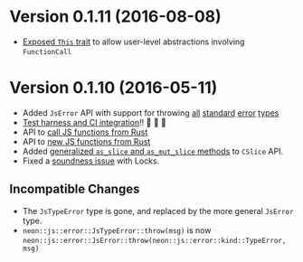 # Version 0.1.11 (2016-08-08)

* [Exposed `This` trait](https://github.com/rustbridge/neon/issues/101) to allow user-level abstractions involving `FunctionCall`

# Version 0.1.10 (2016-05-11)

* Added `JsError` API with support for throwing [all](https://github.com/rustbridge/neon/issues/65) [standard](https://github.com/rustbridge/neon/issues/66) [error](https://github.com/rustbridge/neon/issues/67) [types](https://github.com/rustbridge/neon/issues/74)
* [Test harness and CI integration](https://github.com/rustbridge/neon/issues/80)!! :tada: :tada: :tada:
* API to [call JS functions from Rust](https://github.com/rustbridge/neon/issues/60)
* API to [new JS functions from Rust](https://github.com/rustbridge/neon/issues/61)
* Added [generalized `as_slice` and `as_mut_slice` methods](https://github.com/rustbridge/neon/issues/64) to `CSlice` API.
* Fixed a [soundness issue](https://github.com/rustbridge/neon/issues/64) with Locks.

## Incompatible Changes

* The `JsTypeError` type is gone, and replaced by the more general `JsError` type.
* `neon::js::error::JsTypeError::throw(msg)` is now `neon::js::error::JsError::throw(neon::js::error::kind::TypeError, msg)`
